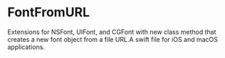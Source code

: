 # FontFromURL
Extensions for NSFont, UIFont, and CGFont with new class method that creates a new font object from a file URL.A swift file for iOS and macOS applications.
